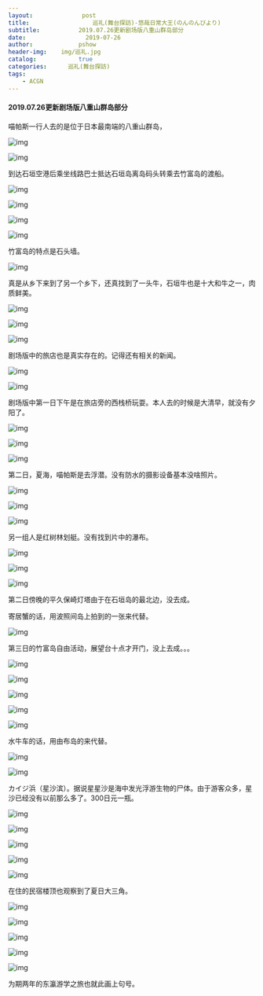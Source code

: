 ```yaml
---
layout:              post
title:                  巡礼(舞台探訪)-悠哉日常大王(のんのんびより)
subtitle:           2019.07.26更新剧场版八重山群岛部分
date:                 2019-07-26
author:             pshow
header-img:    img/巡礼.jpg
catalog:            true
categories:      巡礼(舞台探訪)
tags:
    - ACGN
---
```


#### 2019.07.26更新剧场版八重山群岛部分

喵帕斯一行人去的是位于日本最南端的八重山群岛，

![img](https://nxqrkg.bn.files.1drv.com/y4m_VqjOECAgxgeSnQFDp3mMcQMuexDhIXL6O4tCcFBlHQwN7mu8vNkEdlpr-qiI7wIjkqBo6gEeue4CYtMa_N1ixTZZy605sn69VpK5ob-IQtPsmDUh2oF9Y5rdXYXGDhRw1cMnfbSqhCzVX8hu4VloGN3jX-PBAGRo1FLQ8ptjyuVN3ejlcY0yZjJGX_I7Vnt2oK9BlKIh2ld_4Pf-JbHuw?width=4032&height=3024&cropmode=none)

![img](https://oh9qtg.bn.files.1drv.com/y4m7K0y8fTlhHLmj_MfhJ-hsBiUFnNYi_DmLeBoMbTKd0CVe-SBzB6SW8D2ZcnIOkPZMmKOU56ZrLHX2cBpf8OArJIXni1HGN-0rLhnMcJBsfB_kxXSVVu0m1r5hO9k-Co8y-MT4PXEEI286zjGuEqbgIKh6tvl_FBDVlGgGb3efLyWIBHbXwCso6xQXfQ24mXmV32YzKI7sAZ41z1nL8zG-g?width=1744&height=980&cropmode=none)

到达石垣空港后乘坐线路巴士抵达石垣岛离岛码头转乘去竹富岛的渡船。

![img](https://k39htg.bn.files.1drv.com/y4mEOIYLvk96aG5RH8xouwmwDM1v85bxqSR7mN-Dg7hNUCdHKWJlLNmQuktZ6L5KDZjW5bjfoi1S3f-LOkO0b07N8p2yVgoC-pnYGQAQxmtJU492kBM2K6DcTvYlg5WjRl3dCDulJMnigRSZK90cuJ-J5HQP6VOBLNGb2DVUK-4JRrAEhh6fdLVvlYwxsbcwTG4Nn7sr4z1EjbqTIsxj6Zf0g?width=3024&height=3683&cropmode=none)

![img](https://lh9otg.bn.files.1drv.com/y4m-DXfWrXLTVSb_A4KhDWpr4IjL9syLwkY5rCO34IznkXT8zfNlJebY1jkKhB0ufF9HJudsOnfd0XeB595QhX3JjH01HFHZJAWfvmRKDwpEz1xPve3Ll8CtxRtaNgeszOoHKFqMInuIi17CKZ8GVaP4D9iG7PQImLgaeXHRu2nimWceTVZSLmWG9SfZZMvsMm1FF4LuP_TIrr1i8_7JaJiTg?width=4032&height=4839&cropmode=none)

![img](https://lh9ptg.bn.files.1drv.com/y4mSZY6HvPtBgpy-InkAI9MkJVhmauBKmAVyy_M6dOyOTYcPBHMGop_qq9r6Ko_QlWNUJB09p6h5-F-rLh4CfMuH6FiLdYO3EAF2pihufKKw48O67kboowwmOi2G0dmQRiyZCUMYLctxckDCSJU5l-MrS4fL89xlbyfaynBsKY0hd0uw5s5qZLpNxEItMTzJPzyR8r7WaMjvCQc3btie_oG6Q?width=4032&height=4866&cropmode=none)

![img](https://k39gtg.bn.files.1drv.com/y4mG_4hqsVQofZUrxSTfQEufqMDxzYndwHhjQZsby4ZXyGNDreBW6AXlahL2uedHLvlQCcJ1s7g6iJqPNw-T7b-OCeZGsZBqzyXZZoIeOQ2E4VJp_MA6ONxryu-h9drb1VpZqgbZ18RoxkFpmF6HvydCYmz9dqVfImH9eN60ZiyzJZMmezhOlDJyBtl-rcJhATr368btbDQ1cvuplk8hL-Osw?width=4032&height=4823&cropmode=none)

竹富岛的特点是石头墙。

![img](https://oh9rtg.bn.files.1drv.com/y4mbrjiPb8WwFZLxunAgNc_Mb6iUqU1slGaRGu7Im-jgFzEt9fixT44H8G7OwkLPbwNuoYn97frK4KOCjTqn6qye6w1A_b7nHlTh6pgsQto54YzoymoaNkHTWq6JVkXqlsnN-Iu8B16X65DQVUZAOTqalNiHHYBqPDR_n5P4nyKhQXsCuEDKcdLmL4R09D9ZvZs4GzvQz1FWJ1AXDefZiFBfw?width=4032&height=5290&cropmode=none)

真是从乡下来到了另一个乡下，还真找到了一头牛，石垣牛也是十大和牛之一，肉质鲜美。

![img](https://lh9rtg.bn.files.1drv.com/y4mGbU-T2E9KkPNBPlw5M3yzsAwiULBi1VEpdxmDzdfKxQaf-p8HQF-nWIh1w3ShlhAMO85ccU_cLjmr0UEo77fq4a3cCqeAJvEGYxl1FwzmXj81K3wLywXzTlYG8od1i-uMYUwvlSRuOzD7XsNuLV4VZt1dWroIq5waa-8TJ07onC_MA9FBCLCc1fCb8DaOaWHB-WVoesxWexZzVvi-FjYQw?width=4032&height=4592&cropmode=none)

![img](https://lh9stg.bn.files.1drv.com/y4mShl5StwIJrLC4UMTc56fhF1SKjEBB-05cACPWsY1kJY2MN9FG95YJE_6XAnwfH1AwjYwOv0EZw7KwXBXdCvSun3MKsZhB9Ycpdz3FDxpcWgmjLv-QvCVcQpLDQJb2iJySlx-VHqqyI_KbAnAzYXghNEcJcQcopF7DcNu-X3jW5DOkGhIl-BsYPYUZmFT-O71ZKntIoDjwjU7q5l1LSCUrw?width=4032&height=4629&cropmode=none)

![img](https://lh9vtg.bn.files.1drv.com/y4mf6gr_k06rcjI007I50J6ZQOY2acPiZP2iufYjwnRNDy5OT52QNE8VgK__vexRA1qkZv8fsYx17SQSR-N6cjxuW5ZSiv2iQwgKmPhmDdJVr1DbX9qtujCTgdSOZA_CNey_TtPW0rY8Xsv2g21PbN7U0ZsKKtXp6jdWpa_QraxLuhnfoh69QWrqt9-PEPatO4Ev1WgoCl25n-JhnP50WSWXg?width=4032&height=4710&cropmode=none)

剧场版中的旅店也是真实存在的。记得还有相关的新闻。

![img](https://lh9qtg.bn.files.1drv.com/y4mKZZM9ucR2uLmFKIkbB-pEpBiEXgPD2kKjOq-pj4OVkAk-gNBC92Erd905OLJkgXDMposBdhnuzg1wwYbkEVYVPMqo80WTYwxhO1-hLtqZUyfPDbuAjOLjhcma-Ox5UAXkUSXjBvCh9pt8PZCDtmg_9E7Of018TKqWpIrp6t4PowAHLXwBM9YIpIm3nKQyO0wrv5PbHL2TN3-n0bgsfmzig?width=2937&height=3340&cropmode=none)

![img](https://lh9ttg.bn.files.1drv.com/y4mMDQC2Sb7EwfOrHn2Z9Qz0sfYagmBtXbj1dKzcRNjx0pyLKUKUh7B4pVWT3tx2l1EEEM1q3ONP0GkZg-1owQEE9e9LIRcUAi-jiwhk5J95UwWhvZxUr5u3GfbtyvOAdMMnGCXccfO470fndW1QfvdbvWHKOlvsLYvgE4N5Kv61bas3RBkZGRkCA0TpXdLJqiMmstB3D8_RmlPDj-38z83Rg?width=4032&height=4538&cropmode=none)

剧场版中第一日下午是在旅店旁的西栈桥玩耍。本人去的时候是大清早，就没有夕阳了。

![img](https://lh9utg.bn.files.1drv.com/y4mfK49VNMKZfpxfLCOV72HHahFIAn7aETMWjzTrl0pNNepKi5aPdUn0wGozYQ4hmRF1QNSPoQbNpeqC2v3srcJb6Gbipzs_Y52wcmVQYQlHYsG870pYV-itHTUZ34X-HQ1IOHVcgEqjB4y0aQlHDSutK-LYhu1bgAlvNlrrClTl8aSprD56L8ASAoL57ZwosPhB2QLxOHSt44iLIymAf2wqw?width=4032&height=5290&cropmode=none)

![img](https://lh9htg.bn.files.1drv.com/y4m2aWWc2eyPevJIrqqYvWF4i-0Z6xbppEFw17sA4mOAsYdZcACdvXkxiU36kTMfsXxX6-OTRKKgbm70HzFOgvjKtVgGaEKPtd4kVGT4tVBObxyPGanoq5imwfAeZiRTyZK5WZrZAlRgNflAShzuPIAw5x9DLqz9SozE1XDVtXmYXDLX1LUy2rh0w_OMEAfL_DjN63VDTHKGwGjDaKNLVOmJQ?width=4032&height=4839&cropmode=none)

![img](https://lh9gtg.bn.files.1drv.com/y4mMS6Q7gfvJ1XrGtZ-y5umTRcFaNR1tnzP43sZmvii7CEIgXq-Q8wRbBIa7ggk0tWefMXVeAX968XW1WcnVjc_LwFL6rGZWVQQMzOAhcDPgy5T-hUEui7ZR5pNt9aiJyDJdE63_lJxU5dtI2vPJ5n35nZhaUxqCRzz-bQHclcMf0eJMW4ljz6Z4eAJNk-oukITfHPEimwK9WKeNKKEGLPKyw?width=4032&height=4447&cropmode=none)

第二日，夏海，喵帕斯是去浮潜。没有防水的摄影设备基本没啥照片。

![img](https://m3qpkg.bn.files.1drv.com/y4mmhIwc8SspzgOm4O1gLc60_9L1Qce9xIaZzHXdg-R34838EQDH72ly6DsYr0CZRhpVCmCJP4XU2y9GhHYNliPx_6k5Vqp2FREr1nBNn_KG5WGpHXsBQJ6vzPDjnNLW3dIGZQSwuR_k7CrPj_UgcobrtoKej6kNY2YNiPjx1Sd48sOAB9Fu5bb9OKMPbske4leAvdvD9pU63AASnLlx1CfkA?width=4032&height=4576&cropmode=none)

![img](https://m3qqkg.bn.files.1drv.com/y4mpy2E2oxAvY447_AOVvTRTU0jfRha7b2DQnbnOH-CUW473TibVux5LXFdzUnQaCxv-MIlqB9bQeyNaH990caK8VUevar401Sk4GkD7di4ida5F74SDuvCZ1B42f3w7UwPoQcYoQvxIr7J64jQqPyodgkf5MgMRZPmF6P0yW0mr7dcytLo-F-Yc6J5RJU__1rRDniLav-CAdTZBPsm_ANrRQ?width=4032&height=4452&cropmode=none)

![img](https://nhqikg.bn.files.1drv.com/y4m1hsYF9aQ6Bf1pmlpi-ul9Mj0aaISf4zsWjeQctLD3XdFyb06Pf8lw-E00dDSsifaKvLkbRUOw66wWArm5ERV14Hst8vnDDG_BB8ipdzCahIz7SU2wVqtjUrUF4gDR01XnSKSVMyPFEFUSyRs5IESeP5OOUb-EbJRJwZXxyZAh5jVEUUl5oK8HGvcwpXguHtBMxLUuJ0LR8rEi-Jy_ahVuQ?width=1744&height=2512&cropmode=none)

另一组人是红树林划艇。没有找到片中的瀑布。

![img](https://m3qwkg.bn.files.1drv.com/y4m1HiU4bnsXE-vhvrmQR9ONm-XdzFJMF4U0PonBTlAU5oK7Nwa7KcGzSOI4zTKLVtYXewfRQmuc46b8KC-e-O7tRTkD0RlLO3r-egBzRQMLMusIkZtX_aUP2qqP68IJlpbS0EySIwq2Bz_yqXFWSuo9G_YgDYsr3cBzysu7c2tmHIX7nLjwNn1jnL5Q8KZc8dF3kjkUIEu-4EgY8oYwGDIrQ?width=4032&height=4484&cropmode=none)

![img](https://m3qskg.bn.files.1drv.com/y4miXga71sN0g0EQuuiVzVlYneF7W1sbJyO76rcu0YWEBphUEPtzTXeSyG7FUzoe3THrGuY1cor7YnMBQ2W5oh9SlgX3lPviUFt8D6B2rxXW-mIxmJq5wtLgpAKbX8dEeC5ngfkBgnys3DftPcznWhmPOVHtbTl7Yr3-JLG1etLBjsgFErXJ0syPgMOU6gMeuvEygbbKFOa0JC_R-Or-9ABeQ?width=3024&height=3429&cropmode=none)

![img](https://m3qtkg.bn.files.1drv.com/y4mnYfAc6r47R1mhsXuy3a13ND_Yr-P8oqQbVsbsX2smhTJZqKAcoT_OW-E_g28AsXz0cfk540Uh8fbcoJyhiOkmxNcjN3y8ccZ6iu58UOqMlSikoGwMZfRvzNZiCnui5DJCWHINo2DTzrsriSVT299fs6-4PGMttC0b-Y17KUZdE3RScJX-eYvFwt_WFxg4RN42XJS9rKz5B2vdZ-q53AFdw?width=4032&height=4651&cropmode=none)

第二日傍晚的平久保崎灯塔由于在石垣岛的最北边，没去成。

寄居蟹的话，用波照间岛上拍到的一张来代替。

![img](https://n39gtg.bn.files.1drv.com/y4mzCqNxsuk0PfU1QwC3JtO5Xnoiy_mqBWEOxSevlEfqz4vEM335crq7i4sivck-3lMvLcOoiZ6REAOlaYgqZbs4R5OZAL1vvG1UXMRdFtO7BtUXaFKuIxCRELk-ROuqJ7YzmsC3pUN6DzlTbdX9RlxrUOmIsLhraMnYk2OLc7sEvjO-FdkZYFifBbhYQOOJfkWIieuqWkM4VUAOxIbXU49Cw?width=1744&height=2044&cropmode=none)

第三日的竹富岛自由活动，展望台十点才开门，没上去成。。。

![img](https://m3qrkg.bn.files.1drv.com/y4m42waaDDVt4Z6IFCkMpwbxnkj0WWlXA756rKCk4Ai_a6RvuIkKvi4sQjehYAXibuHMVFJDp1XZehntUPd08F5lAWoP-alj8MuxD_xnFAc_M54plYcpN3Ys86Due2lyJJ4K9DdfuzyDFDhZ59_eG5VJbBST7c37XqERbEw4_effwfOtr6nuiDiyzi1ypr48mrN0p6UBUlolRJ9s7_UjiIDdA?width=4032&height=4576&cropmode=none)

![img](https://m3qukg.bn.files.1drv.com/y4msfz76OPINEc0wsmxtNTUYqbehBzsgobAIHwUQxJlT_c4Vv2g66YyuO645PWJ1hoFeO5QMyNsLxlfYJ2OY4x2jt01ZT20PRHmlt5A9S91nQYfRPJ2rbWuWnu2ZEbDLcnBzknJ0CpZ3O82qMR6fWlOwCI_VkY-_s4jq7NAGDKZGMxbo15VBrN3Fsbg4cMsS5zCKZVc36Ul0nKsEfJESGJf0w?width=4032&height=4699&cropmode=none)

![img](https://m3qvkg.bn.files.1drv.com/y4mxgyACCY_JcBdrANbqp9bmYphPJdGoibjEBrADjODJoHx2dY4J78evcAaofJdJndNiWxEAxY3R0JR5-bbE3DiHqgGFfy0uY_H6u3o7stV2aHGRjpWRPYAy1EvGwP8j3BAvCdLyUO_g6kaJGJCcuSNn451mqeq68motzW_Ih-UJUkFE64KN78aRmwAQmoz9uQz4RitxwQpzHCzpiBwNDbpFg?width=4032&height=4345&cropmode=none)

![img](https://nhqpkg.bn.files.1drv.com/y4mp7K_rA5oqxlAGj9dtrRm0WJgpBHr1pf-W0r9hqdTTUOrJneGOn26N61nxXeTsvGE1KjgE3An9-Y2wtCrWiUqBKrRqklt-haGlB95VdbqU95ji28TJjan0StdobkwqZhZQDLXtkOBgJ5ZJljWLWni7DVnUsGNMNMEGoWzfWM8srtHFXMNsAH4JVvTDd9oFen-hxyZAunPp6t7sJX-1wcP3Q?width=4032&height=5005&cropmode=none)

![img](https://m3qikg.bn.files.1drv.com/y4maB7Ka68Dz9k3q9LC8WzElEkzk3kbI3DshelClxL-s3MAgtXSDGu_YeGINlmRS6QLnGxP84ZwIXYb_OvnRR1hLtrc3Z_1R9rNvuhWkLb053kz0WC0c-OQbiaRqmRL0Del4xmj5CF-BuRfd7z7r60LU-CslipIuYRm07imrvJISvJZBLeGN30VSEGXrFlqi6CtZw75BV3VRtR7O0513QkoAA?width=4032&height=4495&cropmode=none)

水牛车的话，用由布岛的来代替。

![img](https://oh9ptg.bn.files.1drv.com/y4mMhBUlfbX2GADNo_IykmLS1CKGGiAt9i5YP_eNktU-_VoaOu8JaomMMupOxDnERPJdhapTr4m_wG1PZCYAHi1w8ovZdMups4dq1lepSS1162dsgOoNO3mzO-uM5fYEDzKGJ5BhOFSFkXyAM4Bu8iwvvOdMAS3_U7WstVxu5fjwN6iA9b9QXlGeH6hVJ-RJBEtp3Nb86vcqBrCPF8DE7HgpA?width=4032&height=5290&cropmode=none)

![img](https://oh9otg.bn.files.1drv.com/y4m_U9xmL10qDGW_h0zAPYc0kopDUxQoFnw-e9KddXF2T_OYOiR58NxgNzWKR-_b2QUEfegGhlPDyX9mLnCez-9Us43RSy9PqLHxHRuvQWln5n2DulduUsysVXSMy7pf6Slt71trN3JHUWGgCCdzI4hLNSeiQoCR3vk6-eaSdfjIgYuGPhiPqXEPbshTc8lxhpeuUF-01ENVeWHphglofE9jA?width=4032&height=4534&cropmode=none)

カイジ浜（星沙滨）。据说星星沙是海中发光浮游生物的尸体。由于游客众多，星沙已经没有以前那么多了。300日元一瓶。

![img](https://nhqqkg.bn.files.1drv.com/y4m9EI_sTTM7ElmR5Jf2AEUb2sJKv_DYiS_Lw0uAYSEY5Ek48FeAHQ7-p5l0TErKN8YfCSGcnyDNro-AEccvXm2c4o3BK9dHaet946Z_l3iOn1p4uLF-6lhDLYgc88fhqSksy9ZXtPRCMj4lPXV0s0c28puH9a9RbzDcQcHIq6t7z86iJikwUthga929a65cMtarAJPsktMhP1RtOSo_dYc7g?width=4032&height=4785&cropmode=none)

![img](https://m3qhkg.bn.files.1drv.com/y4mVIj3n5piU8wfyre6GcHgQA2NtmtVTHPOBh8pzcKcIf3mLHo6_hemnKGe0I9jCOH80rUzjHKsSqwwD9Erm-tj6pEgO73ViX2PIQDmWnb2YxYOpwbGjwgAoMJT_xa6Y89yjQ_Pff6OPYh5oV-A0haf4Lhw0tL8DGat2lEiiLhlAb-jc6oQaBswYdSzNP93nYnuvfpq30ld2U8sOaci2ZIYmQ?width=4032&height=4560&cropmode=none)

![img](https://nhqwkg.bn.files.1drv.com/y4mFIVsbXJlYRaC6om0BCFZE10JBYhFY_95RQmciMMdcJCeHuahYNGS_kRPPjuNEbbaXVzxpplsA5KjAKSRp0Ac_c2HDPq8XxKpcWTZaJ0_0bnE7meDBJkE9lFI4tfcdqjA2ex3oWy-5RaMbtSTR6-5mIhXWRsQJDoQ3x2uJNbSd-mPVt1pgRzj8xKpJ5yyGprTSQOznWtWLQ5OwXjSAYB-8g?width=4032&height=4538&cropmode=none)

![img](https://nhqskg.bn.files.1drv.com/y4mCjFldSwKS-UkKsnJabrHFRm_LtpHnr_8yzcCJY7A3Q3r_cS1T5oxwV52GZWtnwudvwhd7HACf_n4omIzjxgPtR4iC_wvLXLZv2YDrARSke_oNiEQAEM72gm9RGAjSAt8nwFG5VsWQudbvOmUBfAyyuKgcd7v7lQ2CRU80PnsUIns-o7sQXlDpeo3jvS4DOmhplHjIG70WIxdLE8hqlFg1w?width=3024&height=3671&cropmode=none)

![img](https://nhqukg.bn.files.1drv.com/y4mq7rDVYzrIk_ngu_NuQMpDlUEV-tOpqwxQe4F6EHHjQAnicxo96MUw1vMOgFtDis2Io4Z9yPeAIeJ2WNWbHM9cs4rjQHxUq5Uu8OhWnbz0ehrSyPFeQgdnevl8PPlTGbLdcdpGZWf3qVqbrRcVtE6Pv2_Yes3mM3H46mH-PpT1mLA3-BKfCtL43CmNFy1f6bjIm_eTkiiAjvhP0jtyFAg9A?width=4032&height=5290&cropmode=none)

在住的民宿楼顶也观察到了夏日大三角。

![img](https://nhqrkg.bn.files.1drv.com/y4maHlmeyZhJ5v515yq4I4OB89ENh8H-8zTcQk-b9qNms8QVsyWttcyWAjwBwPFzM6Pub4f0z1wyKz5hQQL-kvYzbxG5i2LxQCY7n5oOz8-drkLlGrh5HWWNFAs-ZKZM0AXav4X8Wmil3oEJIefFhCdAn2CaGkDPd_iebHFb-T9gdcrWq1HYLh9gAXq4Yv-ZYUa4X8Lh7UF6hZbxoxG34FOOA?width=4032&height=4656&cropmode=none)

![img](https://nhqvkg.bn.files.1drv.com/y4mzi1Onf5P_r9SLBxrl9kn2OxOXsHz3pK5kJOWDOtfUAR30DZartKl9foisL-sGWQyKcSLE7xoj6bYl_qm-fVQUS732KSmXqjZQNX7d278uBFmoWtzKQTZ0-cNensHLHRwl3aeTV_TZgJMU4-cOHHZazGOyDdZkLHKCssSI0_j3rNlZQ8kB8R_zdr1kMeQcgpoaoihoKP1yFF4FtVKJ1Z8iQ?width=4032&height=5290&cropmode=none)

![img](https://nhqhkg.bn.files.1drv.com/y4mjwbPMgmjeb2E8XWqrk40fdHbyCYHlbRmDvv5L6gldkWVMXR2H0i14sICVhxr_t-z2NsX6wqeYXw5ixReecOln5eVTsxp1n_LnUe6iQ0JYydbglzKr8xMcMhSnb3izuL-86tegECvkddSStvXQrKnKcO2VXZskPcRSbhTFQtch5ymJmZ1qZOiIXQD8l1gqYGYMIQyp3M_q5241Ng1vXcBWA?width=4032&height=5290&cropmode=none)

![img](https://nxqqkg.bn.files.1drv.com/y4mB9CYPce3v-IYEgUV0Ok4ZQPf-jeCwPF9yjeIn4rzFfX1pU9xkMLTebkym6679S_gABiD_23L_NKjB1GEuYAyOBcWM3jSk41DYAPaSAAE6IE8HYIyuOfRZCDVQcj0TnQH676Qg9-exFk40fzeqBRyLT55TZOHzKomHqJVbSyLKAh7lnFIs2XXH7d4Qp0n_g7uXSaZcHUvmSj91HiGxgVSWA?width=5700&height=4032&cropmode=none)

![img](https://k39vtg.bn.files.1drv.com/y4mMURtjo48ms_ivRZ_ASUuu4Aec99v32jLvXJjV_fVYwnqeyhABVcpq9cV3z37pJ-zWmzZXga_03IpufQzYfnkBabCZ-5Ad8kbqLrcanJFvDQIeuDc563PSIOSecwiuC1-1J2opL_cUylYmTP56Zg1ib1TScuEuVAabYOK93AWu0ErDotsCO6sYgFmNnBRAYXDCItJ_DrkgX8xL46ti7gzKg?width=1744&height=980&cropmode=none)

为期两年的东瀛游学之旅也就此画上句号。